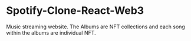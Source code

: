 # Spotify-Clone-React-Web3
Music streaming website. The Albums are NFT collections and each song within the albums are individual NFT.
